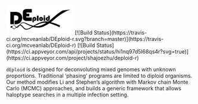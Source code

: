 <img src="extra/deploid.png" width="180">
[![Build Status](https://travis-ci.org/mcveanlab/DEploid-r.svg?branch=master)](https://travis-ci.org/mcveanlab/DEploid-r)
[![Build Status](https://ci.appveyor.com/api/projects/status/hi1nq97d5l68qs4r?svg=true)](https://ci.appveyor.com/project/shajoezhu/deploid-r)



`dEploid` is designed for deconvoluting mixed genomes with unknown proportions. Traditional ‘phasing’ programs are limited to diploid organisms. Our method modifies Li and Stephen’s algorithm with Markov chain Monte Carlo (MCMC) approaches, and builds a generic framework that allows haloptype searches in a multiple infection setting.
